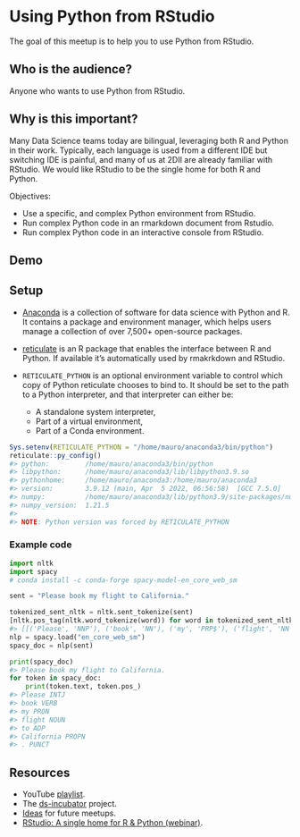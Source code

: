 
# Using Python from RStudio

The goal of this meetup is to help you to use Python from RStudio.

## Who is the audience?

Anyone who wants to use Python from RStudio.

## Why is this important?

Many Data Science teams today are bilingual, leveraging both R and
Python in their work. Typically, each language is used from a different
IDE but switching IDE is painful, and many of us at 2DII are already
familiar with RStudio. We would like RStudio to be the single home for
both R and Python.

Objectives:

-   Use a specific, and complex Python environment from RStudio.
-   Run complex Python code in an rmarkdown document from Rstudio.
-   Run complex Python code in an interactive console from RStudio.

## Demo

## Setup

-   [Anaconda](https://docs.continuum.io/anaconda/) is a collection of
    software for data science with Python and R. It contains a package
    and environment manager, which helps users manage a collection of
    over 7,500+ open-source packages.

-   [reticulate](https://rstudio.github.io/reticulate/) is an R package
    that enables the interface between R and Python. If available it’s
    automatically used by rmakrkdown and RStudio.

-   `RETICULATE_PYTHON` is an optional environment variable to control
    which copy of Python reticulate chooses to bind to. It should be set
    to the path to a Python interpreter, and that interpreter can either
    be:

    -   A standalone system interpreter,
    -   Part of a virtual environment,
    -   Part of a Conda environment.

``` r
Sys.setenv(RETICULATE_PYTHON = "/home/mauro/anaconda3/bin/python")
reticulate::py_config()
#> python:         /home/mauro/anaconda3/bin/python
#> libpython:      /home/mauro/anaconda3/lib/libpython3.9.so
#> pythonhome:     /home/mauro/anaconda3:/home/mauro/anaconda3
#> version:        3.9.12 (main, Apr  5 2022, 06:56:58)  [GCC 7.5.0]
#> numpy:          /home/mauro/anaconda3/lib/python3.9/site-packages/numpy
#> numpy_version:  1.21.5
#> 
#> NOTE: Python version was forced by RETICULATE_PYTHON
```

### Example code

``` python
import nltk
import spacy
# conda install -c conda-forge spacy-model-en_core_web_sm

sent = "Please book my flight to California."

tokenized_sent_nltk = nltk.sent_tokenize(sent)
[nltk.pos_tag(nltk.word_tokenize(word)) for word in tokenized_sent_nltk]
#> [[('Please', 'NNP'), ('book', 'NN'), ('my', 'PRP$'), ('flight', 'NN'), ('to', 'TO'), ('California', 'NNP'), ('.', '.')]]
nlp = spacy.load("en_core_web_sm")
spacy_doc = nlp(sent)

print(spacy_doc)
#> Please book my flight to California.
for token in spacy_doc:
    print(token.text, token.pos_)
#> Please INTJ
#> book VERB
#> my PRON
#> flight NOUN
#> to ADP
#> California PROPN
#> . PUNCT
```

## Resources

-   YouTube [playlist](https://bit.ly/ds-incubator-videos).
-   The
    [ds-incubator](https://github.com/2DegreesInvesting/ds-incubator#ds-incubator)
    project.
-   [Ideas](https://bit.ly/dsi-ideas) for future meetups.
-   [RStudio: A single home for R & Python
    (webinar)](https://rstudio.com/resources/webinars/rstudio-a-single-home-for-r-and-python/).
